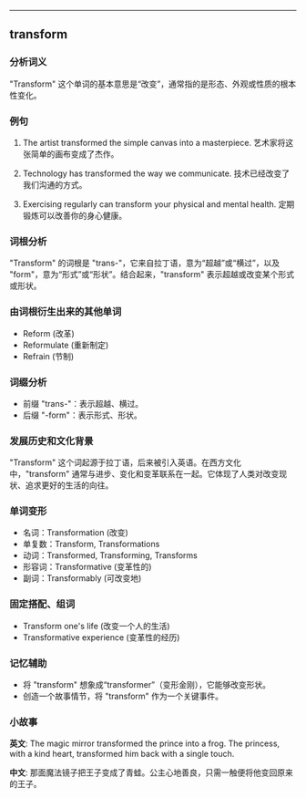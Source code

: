 
---------------
## transform
### 分析词义
"Transform" 这个单词的基本意思是“改变”，通常指的是形态、外观或性质的根本性变化。

### 例句
1. The artist transformed the simple canvas into a masterpiece.
   艺术家将这张简单的画布变成了杰作。

2. Technology has transformed the way we communicate.
   技术已经改变了我们沟通的方式。

3. Exercising regularly can transform your physical and mental health.
   定期锻炼可以改善你的身心健康。

### 词根分析
"Transform" 的词根是 "trans-"，它来自拉丁语，意为“超越”或“横过”，以及 "form"，意为“形式”或“形状”。结合起来，"transform" 表示超越或改变某个形式或形状。

### 由词根衍生出来的其他单词
- Reform (改革)
- Reformulate (重新制定)
- Refrain (节制)

### 词缀分析
- 前缀 "trans-"：表示超越、横过。
- 后缀 "-form"：表示形式、形状。

### 发展历史和文化背景
"Transform" 这个词起源于拉丁语，后来被引入英语。在西方文化中，"transform" 通常与进步、变化和变革联系在一起。它体现了人类对改变现状、追求更好的生活的向往。

### 单词变形
- 名词：Transformation (改变)
- 单复数：Transform, Transformations
- 动词：Transformed, Transforming, Transforms
- 形容词：Transformative (变革性的)
- 副词：Transformably (可改变地)

### 固定搭配、组词
- Transform one's life (改变一个人的生活)
- Transformative experience (变革性的经历)

### 记忆辅助
- 将 "transform" 想象成“transformer”（变形金刚），它能够改变形状。
- 创造一个故事情节，将 "transform" 作为一个关键事件。

### 小故事
**英文**:
The magic mirror transformed the prince into a frog. The princess, with a kind heart, transformed him back with a single touch.

**中文**:
那面魔法镜子把王子变成了青蛙。公主心地善良，只需一触便将他变回原来的王子。

